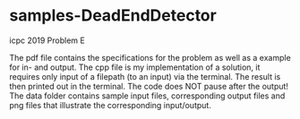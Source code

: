# samples-DeadEndDetector
icpc 2019 Problem E

The pdf file contains the specifications for the problem as well as a example for in- and output.
The cpp file is my implementation of a solution, it requires only input of a filepath (to an input) via the terminal.
The result is then printed out in the terminal. The code does NOT pause after the output!
The data folder contains sample input files, corresponding output files and png files that illustrate the corresponding input/output.
